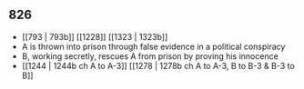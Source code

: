 ## 826
- [[793 | 793b]] [[1228]] [[1323 | 1323b]] 
- A is thrown into prison through false evidence in a political conspiracy
- B, working secretly, rescues A from prison by proving his innocence
- [[1244 | 1244b ch A to A-3]] [[1278 | 1278b ch A to A-3, B to B-3 &amp; B-3 to B]] 

